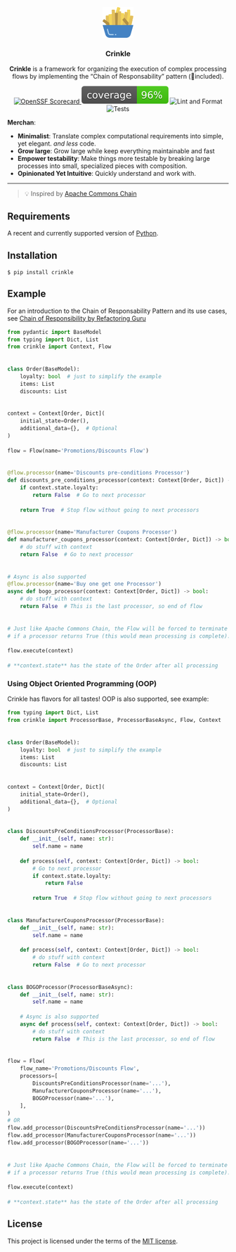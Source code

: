 <p align="center">
<img src="./assets/crinkle.png" alt="Crinkle Icon" width=70>
<h3 align="center">Crinkle</h3>
<p align="center"><strong>Crinkle</strong> is a framework for organizing the execution of complex processing flows by implementing the “Chain of Responsability” pattern (🔋included).</p>
</p>

<p align="center">
  <a href="https://securityscorecards.dev/viewer/?uri=github.com/miguelteixeiraa/crinkle">
    <img src="https://api.securityscorecards.dev/projects/github.com/miguelteixeiraa/crinkle/badge" alt="OpenSSF Scorecard">
  </a>
  <img src="./assets/coverage.svg" alt="Coverage">
  <img src="https://github.com/miguelteixeiraa/crinkle/actions/workflows/lint-and-format.yaml/badge.svg" alt="Lint and Format">
  <img src="https://github.com/miguelteixeiraa/crinkle/actions/workflows/tests.yaml/badge.svg" alt="Tests">
</p>

**Merchan**:

- **Minimalist**: Translate complex computational requirements into simple, yet elegant. _and less_ code.
- **Grow large**: Grow large while keep everything maintainable and fast
- **Empower testability**: Make things more testable by breaking large processes into small, specialized pieces with composition.
- **Opinionated Yet Intuitive**: Quickly understand and work with.

---

> 💡 Inspired by [Apache Commons Chain](https://www.baeldung.com/apache-commons-chain)

## Requirements

A recent and currently supported version of [Python](https://www.python.org/downloads/").

## Installation

```console
$ pip install crinkle
```

## Example

For an introduction to the Chain of Responsability Pattern and its use cases, see
[Chain of Responsibility by Refactoring Guru](https://refactoring.guru/design-patterns/chain-of-responsibility)

```Python hl_lines="18  21  23-27"
from pydantic import BaseModel
from typing import Dict, List
from crinkle import Context, Flow


class Order(BaseModel):
    loyalty: bool  # just to simplify the example
    items: List
    discounts: List


context = Context[Order, Dict](
    initial_state=Order(),
    additional_data={},  # Optional
)

flow = Flow(name='Promotions/Discounts Flow')


@flow.processor(name='Discounts pre-conditions Processor')
def discounts_pre_conditions_processor(context: Context[Order, Dict]) -> bool:
    if context.state.loyalty:
        return False  # Go to next processor

    return True  # Stop flow without going to next processors


@flow.processor(name='Manufacturer Coupons Processor')
def manufacturer_coupons_processor(context: Context[Order, Dict]) -> bool:
    # do stuff with context
    return False  # Go to next processor


# Async is also supported
@flow.processor(name='Buy one get one Processor')
async def bogo_processor(context: Context[Order, Dict]) -> bool:
    # do stuff with context
    return False  # This is the last processor, so end of flow


# Just like Apache Commons Chain, the Flow will be forced to terminate
# if a processor returns True (this would mean processing is complete).

flow.execute(context)

# **context.state** has the state of the Order after all processing
```

### Using Object Oriented Programming (OOP)

Crinkle has flavors for all tastes! OOP is also supported, see example:

```Python hl_lines="15-18"
from typing import Dict, List
from crinkle import ProcessorBase, ProcessorBaseAsync, Flow, Context


class Order(BaseModel):
    loyalty: bool  # just to simplify the example
    items: List
    discounts: List


context = Context[Order, Dict](
    initial_state=Order(),
    additional_data={},  # Optional
)


class DiscountsPreConditionsProcessor(ProcessorBase):
    def __init__(self, name: str):
        self.name = name

    def process(self, context: Context[Order, Dict]) -> bool:
        # Go to next processor
        if context.state.loyalty:
            return False

        return True  # Stop flow without going to next processors


class ManufacturerCouponsProcessor(ProcessorBase):
    def __init__(self, name: str):
        self.name = name

    def process(self, context: Context[Order, Dict]) -> bool:
        # do stuff with context
        return False  # Go to next processor


class BOGOProcessor(ProcessorBaseAsync):
    def __init__(self, name: str):
        self.name = name

    # Async is also supported
    async def process(self, context: Context[Order, Dict]) -> bool:
        # do stuff with context
        return False  # This is the last processor, so end of flow


flow = Flow(
    flow_name='Promotions/Discounts Flow',
    processors=[
        DiscountsPreConditionsProcessor(name='...'),
        ManufacturerCouponsProcessor(name='...'),
        BOGOProcessor(name='...'),
    ],
)
# OR
flow.add_processor(DiscountsPreConditionsProcessor(name='...'))
flow.add_processor(ManufacturerCouponsProcessor(name='...'))
flow.add_processor(BOGOProcessor(name='...'))


# Just like Apache Commons Chain, the Flow will be forced to terminate
# if a processor returns True (this would mean processing is complete).

flow.execute(context)

# **context.state** has the state of the Order after all processing

```

## License

This project is licensed under the terms of the [MIT license](https://github.com/miguelteixeiraa/crinkle/blob/main/LICENSE).
